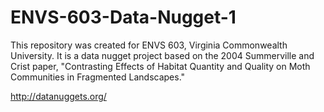 # ENVS-603-Data-Nugget-1
This repository was created for ENVS 603, Virginia Commonwealth University. It is a data nugget project based on the 2004 Summerville and Crist paper, "Contrasting Effects of Habitat Quantity and Quality on Moth Communities in Fragmented Landscapes."

http://datanuggets.org/
